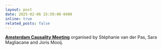 ```yaml
---
layout: post
date: 2025-02-06 15:59:00-0400
inline: true
related_posts: false
---
```


[**Amsterdam Causality Meeting**](https://amscausality.github.io/) organised by Stéphanie van der Pas, Sara Magliacane and Joris Mooij.
